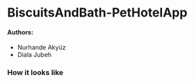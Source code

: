 # BiscuitsAndBath-PetHotelApp


#### Authors:
- Nurhande Akyüz
- Diala Jubeh

### How it looks like
